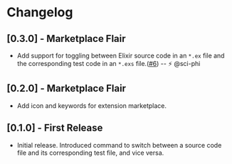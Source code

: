 # Changelog

## [0.3.0] - Marketplace Flair

- Add support for toggling between Elixir source code in an `*.ex` file and the corresponding test code in an `*.exs` file.([#6](https://github.com/jasonrudolph/significant-other-vscode/pull/6)) -- ⚡ @sci-phi

## [0.2.0] - Marketplace Flair

- Add icon and keywords for extension marketplace.

## [0.1.0] - First Release

- Initial release. Introduced command to switch between a source code file and its corresponding test file, and vice versa.
